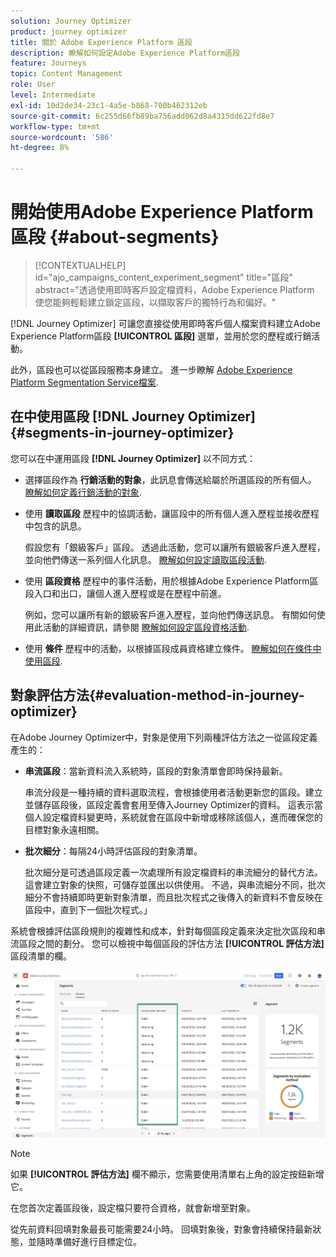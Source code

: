 ```yaml
---
solution: Journey Optimizer
product: journey optimizer
title: 關於 Adobe Experience Platform 區段
description: 瞭解如何設定Adobe Experience Platform區段
feature: Journeys
topic: Content Management
role: User
level: Intermediate
exl-id: 10d2de34-23c1-4a5e-b868-700b462312eb
source-git-commit: 6c255d66fb89ba756add062d8a4315dd622fd8e7
workflow-type: tm+mt
source-wordcount: '586'
ht-degree: 8%

---
```


# 開始使用Adobe Experience Platform區段 {#about-segments}

>[!CONTEXTUALHELP]
>id="ajo_campaigns_content_experiment_segment"
>title="區段"
>abstract="透過使用即時客戶設定檔資料，Adobe Experience Platform 使您能夠輕鬆建立鎖定區段，以擷取客戶的獨特行為和偏好。"

[!DNL Journey Optimizer]  可讓您直接從使用即時客戶個人檔案資料建立Adobe Experience Platform區段 **[!UICONTROL 區段]** 選單，並用於您的歷程或行銷活動。

此外，區段也可以從區段服務本身建立。 進一步瞭解 [Adobe Experience Platform Segmentation Service檔案](https://experienceleague.adobe.com/docs/experience-platform/segmentation/home.html).

## 在中使用區段 [!DNL Journey Optimizer] {#segments-in-journey-optimizer}

您可以在中運用區段 **[!DNL Journey Optimizer]** 以不同方式：

* 選擇區段作為 **行銷活動的對象**，此訊息會傳送給屬於所選區段的所有個人。 [瞭解如何定義行銷活動的對象](../campaigns/create-campaign.md#define-the-audience-audience).

* 使用 **讀取區段** 歷程中的協調活動，讓區段中的所有個人進入歷程並接收歷程中包含的訊息。

   假設您有「銀級客戶」區段。 透過此活動，您可以讓所有銀級客戶進入歷程，並向他們傳送一系列個人化訊息。 [瞭解如何設定讀取區段活動](../building-journeys/read-segment.md#configuring-segment-trigger-activity).

* 使用 **區段資格** 歷程中的事件活動，用於根據Adobe Experience Platform區段入口和出口，讓個人進入歷程或是在歷程中前進。

   例如，您可以讓所有新的銀級客戶進入歷程，並向他們傳送訊息。 有關如何使用此活動的詳細資訊，請參閱 [瞭解如何設定區段資格活動](../building-journeys/segment-qualification-events.md).

* 使用 **條件** 歷程中的活動，以根據區段成員資格建立條件。 [瞭解如何在條件中使用區段](../building-journeys/condition-activity.md#using-a-segment).

## 對象評估方法{#evaluation-method-in-journey-optimizer}

在Adobe Journey Optimizer中，對象是使用下列兩種評估方法之一從區段定義產生的：

* **串流區段**：當新資料流入系統時，區段的對象清單會即時保持最新。

   串流分段是一種持續的資料選取流程，會根據使用者活動更新您的區段。建立並儲存區段後，區段定義會套用至傳入Journey Optimizer的資料。 這表示當個人設定檔資料變更時，系統就會在區段中新增或移除該個人，進而確保您的目標對象永遠相關。

* **批次細分**：每隔24小時評估區段的對象清單。

   批次細分是可透過區段定義一次處理所有設定檔資料的串流細分的替代方法。 這會建立對象的快照，可儲存並匯出以供使用。 不過，與串流細分不同，批次細分不會持續即時更新對象清單，而且批次程式之後傳入的新資料不會反映在區段中，直到下一個批次程式。」

系統會根據評估區段規則的複雜性和成本，針對每個區段定義來決定批次區段和串流區段之間的劃分。 您可以檢視中每個區段的評估方法 **[!UICONTROL 評估方法]** 區段清單的欄。

![](assets/evaluation-method.png)

>[!NOTE]
>
>如果 **[!UICONTROL 評估方法]** 欄不顯示，您需要使用清單右上角的設定按鈕新增它。

在您首次定義區段後，設定檔只要符合資格，就會新增至對象。

從先前資料回填對象最長可能需要24小時。 回填對象後，對象會持續保持最新狀態，並隨時準備好進行目標定位。
